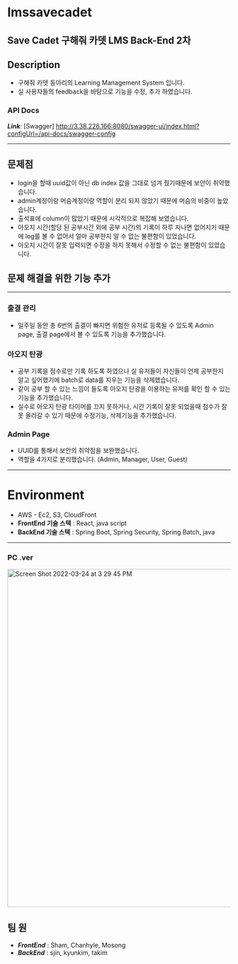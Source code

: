 # lmssavecadet

## Save Cadet 구해줘 카뎃 LMS Back-End 2차


## Description

- 구해줘 카뎃 동아리의 Learning Management System 입니다.
- 실 사용자들의 feedback을 바탕으로 기능을 수정, 추가 하였습니다.



### API Docs

___Link___: [Swagger] http://3.38.226.166:8080/swagger-ui/index.html?configUrl=/api-docs/swagger-config


* * *

## 문제점
- login을 할때 uuid값이 아닌 db index 값을 그대로 넘겨 줬기때문에 보안이 취약했습니다.
- admin계정이랑 머슴계정이랑 역할이 분리 되지 않았기 때문에 머슴의 비중이 높았습니다.
- 출석표에 column이 많았기 때문에 시각적으로 복잡해 보였습니다.
- 아오지 시간(할당 된 공부시간 외에 공부 시간)의 기록이 하루 지나면 없어지기 때문에 log를 볼 수 없어서 얼마 공부한지 알 수 없는 불편함이 있었습니다.
- 아오지 시간이 잘못 입력되면 수정을 하지 못해서 수정할 수 없는 불편함이 있었습니다.

## 문제 해결을 위한 기능 추가
***
### 출결 관리
- 일주일 동안 총 6번의 출결이 빠지면 위험한 유저로 등록될 수 있도록 Admin page, 출결 page에서 볼 수 있도록 기능을 추가했습니다.

### 아오지 탄광
- 공부 기록을 점수로만 기록 하도록 하였으나 실 유저들이 자신들이 언제 공부한지 알고 싶어했기에 batch로 data를 지우는 기능을 삭제했습니다.
- 같이 공부 할 수 있는 느낌이 들도록 아오지 탄광을 이용하는 유저를 확인 할 수 있는 기능을 추가했습니다.  
- 실수로 아오지 탄광 타이머를 끄지 못하거나, 시간 기록이 잘못 되었을때 점수가 잘못 올라갈 수 있기 때문에 수정기능, 삭제기능을 추가했습니다.

### Admin Page
- UUID를 통해서 보안의 취약점을 보완했습니다.
- 역할을 4가지로 분리했습니다. (Admin, Manager, User, Guest)



* * *
# Environment

- AWS - Ec2, S3, CloudFront
- __FrontEnd 기술 스택__ : React, java script
- __BackEnd 기술 스택__ : Spring Boot, Spring Security, Spring Batch, java


* * *
### PC .ver
<img width="762" alt="Screen Shot 2022-03-24 at 3 29 45 PM" src="https://user-images.githubusercontent.com/56079997/159855928-772d7868-84e0-48e1-bf72-28b8d5e865d3.png">


## 팀 원

- ___FrontEnd___ : Sham, Chanhyle, Mosong
- ___BackEnd___ : sjin, kyunkim, takim
